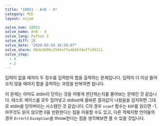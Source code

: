 ```yaml
---
title: "10951 - A+B - 4"
category: 백준
layout: nojam

solve_num: 10951
solve_name: A+B - 4
solve_lang: Python 3
solve_diff: 28
solve_date: "2020-03-24 16:56:07"
solve_share: 80de5690c2504e7fa484b7def7c09111
solve_step:
  - 4
  - 2
---
```


입력이 없을 때까지 두 정수를 입력받아 합을 출력하는 문제입니다. 입력이 더 이상 들어오지 않을 때까지 합을 출력하는 과정을 반복하면 됩니다.

이 문제는 아마도 stdin이 닫히는 것을 어떻게 판단하는지를 물어보는 문제인 것 같습니다. 테스트 케이스를 모두 집어넣고 stdout에 올바른 결과값이 나왔음을 감지하면 그대로 stdin을 닫아버리는 시스템인 것 같습니다. C의 경우 `scanf` 함수는 `EOF`를 읽으면 -1, 아무것도 읽지 않으면 0을 반환한다는 점을 이용할 수도 있고, 다른 객체지향 언어들의 경우 `Error`나 `Exception`을 throw한다는 점을 생각해보면 풀 수 있을 것입니다.
